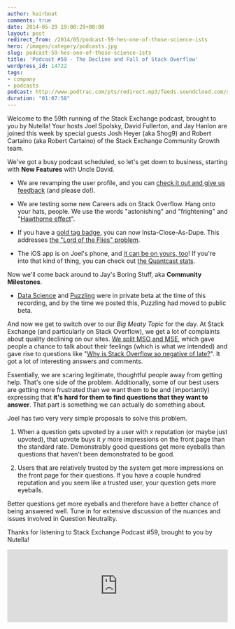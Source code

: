 ```yaml
---
author: hairboat
comments: true
date: 2014-05-29 19:00:29+00:00
layout: post
redirect_from: /2014/05/podcast-59-hes-one-of-those-science-ists
hero: /images/category/podcasts.jpg
slug: podcast-59-hes-one-of-those-science-ists
title: 'Podcast #59 - The Decline and Fall of Stack Overflow'
wordpress_id: 14722
tags:
- company
- podcasts
podcast: http://www.podtrac.com/pts/redirect.mp3/feeds.soundcloud.com/stream/151731070-stack-exchange-stack-exchange-podcast-59-hes-one-of-those-science-ists.mp3
duration: "01:07:58"
---
```


Welcome to the 59th running of the Stack Exchange podcast, brought to you by Nutella! Your hosts Joel Spolsky, David Fullerton, and Jay Hanlon are joined this week by special guests Josh Heyer (aka Shog9) and Robert Cartaino (aka Robert Cartaino) of the Stack Exchange Community Growth team.

We've got a busy podcast scheduled, so let's get down to business, starting with **New Features** with Uncle David.



	
  * We are revamping the user profile, and you can [check it out and give us feedback](http://meta.stackexchange.com/questions/231112/profile-page-makeover-part-2-the-prototype) (and please do!).

	
  * We are testing some new Careers ads on Stack Overflow. Hang onto your hats, people. We use the words "astonishing" and "frightening" and "[Hawthorne effect](http://en.wikipedia.org/wiki/Hawthorne_effect)".

	
  * If you have a [gold tag badge](http://stackoverflow.com/help/badges?tab=tags&filter=gold), you can now Insta-Close-As-Dupe. This addresses [the "Lord of the Flies" problem](http://blog.stackoverflow.com/2011/01/the-wikipedia-of-long-tail-programming-questions/).

	
  * The iOS app is on Joel's phone, and [it can be on yours, too](https://itunes.apple.com/us/app/stack-exchange/id871299723?mt=8)! If you're into that kind of thing, you can check out [the Quantcast stats](https://www.quantcast.com/app/Stack_Exchange/c1rF4kxgLUzNc-tv0q7g1v8zjc5a1j?country=GLOBAL).


Now we'll come back around to Jay's Boring Stuff, aka **Community Milestones**.



	
  * [Data Science](http://datascience.stackexchange.com/) and [Puzzling](http://puzzling.stackexchange.com/) were in private beta at the time of this recording, and by the time we posted this, Puzzling had moved to public beta.


And now we get to switch over to our _Big Meaty Topic_ for the day. At Stack Exchange (and particularly on Stack Overflow), we get a lot of complaints about quality declining on our sites. [We split MSO and MSE](http://blog.stackoverflow.com/2014/04/announcing-the-launch-of-meta-stack-exchange/), which gave people a chance to talk about their feelings (which is what we intended) and gave rise to questions like "[Why is Stack Overflow so negative of late?](http://meta.stackoverflow.com/questions/251758/why-is-stack-overflow-so-negative-of-late)". It got a lot of interesting answers and comments.

Essentially, we are scaring legitimate, thoughtful people away from getting help. That's one side of the problem. Additionally, some of our best users are getting more frustrated than we want them to be and (importantly) expressing that **it's hard for them to find questions that they want to answer**. That part is something we can actually do something about.

Joel has two very very simple proposals to solve this problem.



	
  1. When a question gets upvoted by a user with _x_ reputation (or maybe just upvoted), that upvote buys it _y_ more impressions on the front page than the standard rate. Demonstrably good questions get more eyeballs than questions that haven't been demonstrated to be good.

	
  2. Users that are relatively trusted by the system get more impressions on the front page for their questions. If you have a couple hundred reputation and you seem like a trusted user, your question gets more eyeballs.


Better questions get more eyeballs and therefore have a better chance of being answered well. Tune in for extensive discussion of the nuances and issues involved in Question Neutrality.

Thanks for listening to Stack Exchange Podcast #59, brought to you by Nutella!



<iframe width="100%" height="166" scrolling="no" frameborder="no" src="https://w.soundcloud.com/player/?url=https%3A//api.soundcloud.com/tracks/151731070&amp;color=ff5500&amp;auto_play=false&amp;hide_related=false&amp;show_comments=true&amp;show_user=true&amp;show_reposts=false"></iframe>
